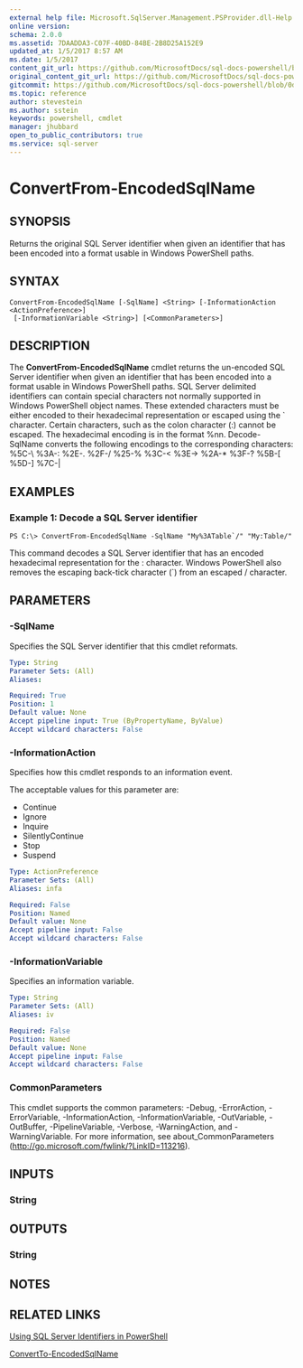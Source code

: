 ```yaml
---
external help file: Microsoft.SqlServer.Management.PSProvider.dll-Help.xml
online version: 
schema: 2.0.0
ms.assetid: 7DAADDA3-C07F-40BD-84BE-2B8D25A152E9
updated_at: 1/5/2017 8:57 AM
ms.date: 1/5/2017
content_git_url: https://github.com/MicrosoftDocs/sql-docs-powershell/blob/master/sqlserver-cmdlets/sqlserver-module/vlatest/ConvertFrom-EncodedSqlName.md
original_content_git_url: https://github.com/MicrosoftDocs/sql-docs-powershell/blob/master/sqlserver-cmdlets/sqlserver-module/vlatest/ConvertFrom-EncodedSqlName.md
gitcommit: https://github.com/MicrosoftDocs/sql-docs-powershell/blob/0d97835841eb5cfbe37d096037375a2e0c3eb87c/sqlserver-cmdlets/sqlserver-module/vlatest/ConvertFrom-EncodedSqlName.md
ms.topic: reference
author: stevestein
ms.author: sstein
keywords: powershell, cmdlet
manager: jhubbard
open_to_public_contributors: true
ms.service: sql-server
---
```


# ConvertFrom-EncodedSqlName

## SYNOPSIS
Returns the original SQL Server identifier when given an identifier that has been encoded into a format usable in Windows PowerShell paths.

## SYNTAX

```
ConvertFrom-EncodedSqlName [-SqlName] <String> [-InformationAction <ActionPreference>]
 [-InformationVariable <String>] [<CommonParameters>]
```

## DESCRIPTION
The **ConvertFrom-EncodedSqlName** cmdlet returns the un-encoded SQL Server identifier when given an identifier that has been encoded into a format usable in Windows PowerShell paths.
SQL Server delimited identifiers can contain special characters not normally supported in Windows PowerShell object names.
These extended characters must be either encoded to their hexadecimal representation or escaped using the \` character.
Certain characters, such as the colon character (:) cannot be escaped.
The hexadecimal encoding is in the format %nn.
Decode-SqlName converts the following encodings to the corresponding characters:    %5C-\    %3A-:    %2E-. 
%2F-/   %25-%    %3C-\<    %3E-\>    %2A-*    %3F-? 
%5B-\[    %5D-\]    %7C-|

## EXAMPLES

### Example 1: Decode a SQL Server identifier
```
PS C:\> ConvertFrom-EncodedSqlName -SqlName "My%3ATable`/" "My:Table/"
```

This command decodes a SQL Server identifier that has an encoded hexadecimal representation for the : character.
Windows PowerShell also removes the escaping back-tick character (\`) from an escaped / character.

## PARAMETERS

### -SqlName
Specifies the SQL Server identifier that this cmdlet reformats.

```yaml
Type: String
Parameter Sets: (All)
Aliases: 

Required: True
Position: 1
Default value: None
Accept pipeline input: True (ByPropertyName, ByValue)
Accept wildcard characters: False
```

### -InformationAction
Specifies how this cmdlet responds to an information event.

The acceptable values for this parameter are:

- Continue
- Ignore
- Inquire
- SilentlyContinue
- Stop
- Suspend

```yaml
Type: ActionPreference
Parameter Sets: (All)
Aliases: infa

Required: False
Position: Named
Default value: None
Accept pipeline input: False
Accept wildcard characters: False
```

### -InformationVariable
Specifies an information variable.

```yaml
Type: String
Parameter Sets: (All)
Aliases: iv

Required: False
Position: Named
Default value: None
Accept pipeline input: False
Accept wildcard characters: False
```

### CommonParameters
This cmdlet supports the common parameters: -Debug, -ErrorAction, -ErrorVariable, -InformationAction, -InformationVariable, -OutVariable, -OutBuffer, -PipelineVariable, -Verbose, -WarningAction, and -WarningVariable. For more information, see about_CommonParameters (http://go.microsoft.com/fwlink/?LinkID=113216).

## INPUTS

### String

## OUTPUTS

### String

## NOTES

## RELATED LINKS

[Using SQL Server Identifiers in PowerShell](https://technet.microsoft.com/en-us/library/cc281841(v=sql.110).aspx)

[ConvertTo-EncodedSqlName](xref:sqlserver-module/vlatest/ConvertTo-EncodedSqlName.md)
